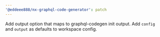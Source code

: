 ```yaml
---
'@eddeee888/nx-graphql-code-generator': patch
---
```


Add output option that maps to graphql-codegen init output. Add `config` and `output` as defaults to workspace config.
